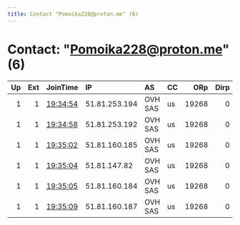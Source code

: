 ```yaml
---
title: Contact "Pomoika228@proton.me" (6)
---
```


# Contact: "Pomoika228@proton.me" (6)

|   Up |   Ext | JoinTime                                                                                              | IP            | AS      | CC   |   ORp |   Dirp | OS    | Version   | Nickname   |   eFamMembers |
|-----:|------:|:------------------------------------------------------------------------------------------------------|:--------------|:--------|:-----|------:|-------:|:------|:----------|:-----------|--------------:|
|    1 |     1 | [19:34:54](https://nusenu.github.io/OrNetStats/w/relay/C787A7CF6AA08556EDD729C4B235FEC5FC085232.html) | 51.81.253.194 | OVH SAS | us   | 19268 |      0 | Linux | 0.4.7.13  | Musor534   |             6 |
|    1 |     1 | [19:34:58](https://nusenu.github.io/OrNetStats/w/relay/2AADF8609C8A894A18D87B943FE7D35BC5182338.html) | 51.81.253.192 | OVH SAS | us   | 19268 |      0 | Linux | 0.4.7.13  | Musor534   |             6 |
|    1 |     1 | [19:35:02](https://nusenu.github.io/OrNetStats/w/relay/4015B75B578B9B956869C1B606B428E7852DC7C8.html) | 51.81.160.185 | OVH SAS | us   | 19268 |      0 | Linux | 0.4.7.13  | Musor534   |             6 |
|    1 |     1 | [19:35:04](https://nusenu.github.io/OrNetStats/w/relay/B6295FBEEDEE08424427B386E081E2BDAD7F6E14.html) | 51.81.147.82  | OVH SAS | us   | 19268 |      0 | Linux | 0.4.7.13  | Musor534   |             6 |
|    1 |     1 | [19:35:05](https://nusenu.github.io/OrNetStats/w/relay/8243E55F374A89B59788EFA5F47CDE83974EC365.html) | 51.81.160.184 | OVH SAS | us   | 19268 |      0 | Linux | 0.4.7.13  | Musor534   |             6 |
|    1 |     1 | [19:35:09](https://nusenu.github.io/OrNetStats/w/relay/5A4AEF3757ADA72195EF403C2BBCEEC1F5A7C5DC.html) | 51.81.160.187 | OVH SAS | us   | 19268 |      0 | Linux | 0.4.7.13  | Musor534   |             6 |
